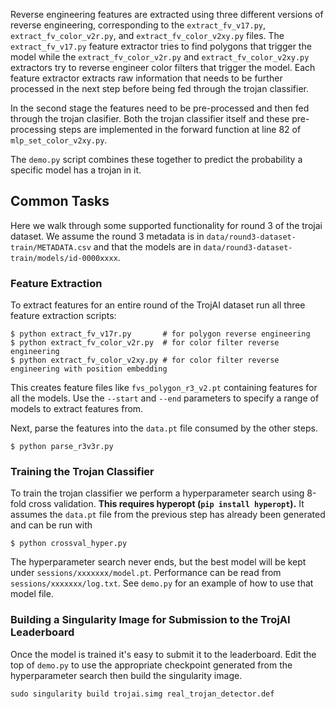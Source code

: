 Reverse engineering features are extracted using three different versions of
reverse engineering, corresponding to the `extract_fv_v17.py`, `extract_fv_color_v2r.py`,
and `extract_fv_color_v2xy.py` files. The `extract_fv_v17.py` feature extractor
tries to find polygons that trigger the model while the `extract_fv_color_v2r.py`
and `extract_fv_color_v2xy.py` extractors try to reverse engineer color filters
that trigger the model. Each feature extractor extracts raw information
that needs to be further processed in the next step before being fed through the
trojan classifier.

In the second stage the features need to be pre-processed and then fed
through the trojan clasifier. Both the trojan classifier itself and these
pre-processing steps are implemented in the forward
function at line 82 of `mlp_set_color_v2xy.py`.

The `demo.py` script combines these together to predict the probability a
specific model has a trojan in it.

## Common Tasks

Here we walk through some supported functionality for round 3 of the trojai dataset.
We assume the round 3 metadata is in `data/round3-dataset-train/METADATA.csv`
and that the models are in `data/round3-dataset-train/models/id-0000xxxx`.

### Feature Extraction

To extract features for an entire round of the TrojAI dataset run all three
feature extraction scripts:

```
$ python extract_fv_v17r.py       # for polygon reverse engineering
$ python extract_fv_color_v2r.py  # for color filter reverse engineering
$ python extract_fv_color_v2xy.py # for color filter reverse engineering with position embedding
```

This creates feature files like `fvs_polygon_r3_v2.pt` containing features for
all the models. Use the `--start` and `--end` parameters to specify a range
of models to extract features from.

Next, parse the features into the `data.pt` file consumed by the other steps.

```
$ python parse_r3v3r.py
```

### Training the Trojan Classifier

To train the trojan classifier we perform a hyperparameter search using
8-fold cross validation.
__This requires hyperopt (`pip install hyperopt`).__
It assumes the `data.pt` file from the previous step has already been
generated and can be run with

```
$ python crossval_hyper.py
```

The hyperparameter search never ends, but the best model will be kept under `sessions/xxxxxxx/model.pt`.
Performance can be read from `sessions/xxxxxxx/log.txt`.
See `demo.py` for an example of how to use that model file.


### Building a Singularity Image for Submission to the TrojAI Leaderboard

Once the model is trained it's easy to submit it to the leaderboard.
Edit the top of `demo.py` to use the appropriate checkpoint generated from
the hyperparameter search then build the singularity image.

```
sudo singularity build trojai.simg real_trojan_detector.def
```


